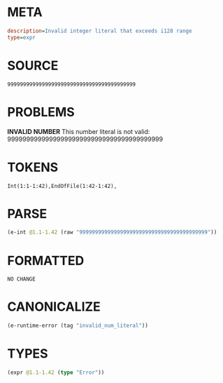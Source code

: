 # META
~~~ini
description=Invalid integer literal that exceeds i128 range
type=expr
~~~
# SOURCE
~~~roc
99999999999999999999999999999999999999999
~~~
# PROBLEMS
**INVALID NUMBER**
This number literal is not valid: 99999999999999999999999999999999999999999

# TOKENS
~~~zig
Int(1:1-1:42),EndOfFile(1:42-1:42),
~~~
# PARSE
~~~clojure
(e-int @1.1-1.42 (raw "99999999999999999999999999999999999999999"))
~~~
# FORMATTED
~~~roc
NO CHANGE
~~~
# CANONICALIZE
~~~clojure
(e-runtime-error (tag "invalid_num_literal"))
~~~
# TYPES
~~~clojure
(expr @1.1-1.42 (type "Error"))
~~~
